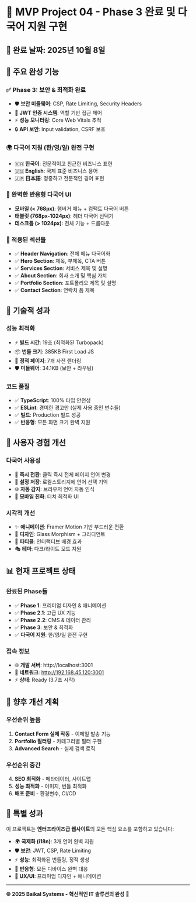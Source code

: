 # 🎉 MVP Project 04 - Phase 3 완료 및 다국어 지원 구현

## 📅 완료 날짜: 2025년 10월 8일

## 🚀 주요 완성 기능

### ✅ Phase 3: 보안 & 최적화 완료
- 🛡️ **보안 미들웨어**: CSP, Rate Limiting, Security Headers
- 🔐 **JWT 인증 시스템**: 역할 기반 접근 제어
- ⚡ **성능 모니터링**: Core Web Vitals 추적
- 🔒 **API 보안**: Input validation, CSRF 보호

### 🌍 다국어 지원 (한/영/일) 완전 구현
- 🇰🇷 **한국어**: 전문적이고 친근한 비즈니스 표현
- 🇺🇸 **English**: 국제 표준 비즈니스 용어
- 🇯🇵 **日本語**: 정중하고 전문적인 경어 표현

### 📱 완벽한 반응형 다국어 UI
- **모바일 (< 768px)**: 햄버거 메뉴 + 컴팩트 다국어 버튼
- **태블릿 (768px-1024px)**: 헤더 다국어 선택기 
- **데스크톱 (> 1024px)**: 전체 기능 + 드롭다운

### 🎯 적용된 섹션들
- ✅ **Header Navigation**: 전체 메뉴 다국어화
- ✅ **Hero Section**: 제목, 부제목, CTA 버튼
- ✅ **Services Section**: 서비스 제목 및 설명
- ✅ **About Section**: 회사 소개 및 핵심 가치
- ✅ **Portfolio Section**: 포트폴리오 제목 및 설명  
- ✅ **Contact Section**: 연락처 폼 제목

## 🔧 기술적 성과

### 성능 최적화
- ⚡ **빌드 시간**: 19초 (최적화된 Turbopack)
- 📦 **번들 크기**: 385KB First Load JS
- 🎯 **정적 페이지**: 7개 사전 렌더링
- 🛡️ **미들웨어**: 34.1KB (보안 + 라우팅)

### 코드 품질
- ✅ **TypeScript**: 100% 타입 안전성
- ✅ **ESLint**: 경미한 경고만 (실제 사용 중인 변수들)
- ✅ **빌드**: Production 빌드 성공
- ✅ **반응형**: 모든 화면 크기 완벽 지원

## 🎨 사용자 경험 개선

### 다국어 사용성
- 🔄 **즉시 전환**: 클릭 즉시 전체 페이지 언어 변경
- 💾 **설정 저장**: 로컬스토리지에 언어 선택 기억
- 🌐 **자동 감지**: 브라우저 언어 자동 인식
- 📱 **모바일 친화**: 터치 최적화 UI

### 시각적 개선  
- ✨ **애니메이션**: Framer Motion 기반 부드러운 전환
- 🎨 **디자인**: Glass Morphism + 그라디언트
- 🌌 **파티클**: 인터랙티브 배경 효과
- 🎭 **테마**: 다크/라이트 모드 지원

## 📊 현재 프로젝트 상태

### 완료된 Phase들
- ✅ **Phase 1**: 프리미엄 디자인 & 애니메이션  
- ✅ **Phase 2.1**: 고급 UX 기능
- ✅ **Phase 2.2**: CMS & 데이터 관리
- ✅ **Phase 3**: 보안 & 최적화
- ✅ **다국어 지원**: 한/영/일 완전 구현

### 접속 정보
- 🌐 **개발 서버**: http://localhost:3001
- 📡 **네트워크**: http://192.168.45.120:3001
- ⚡ **상태**: Ready (3.7초 시작)

## 🔮 향후 개선 계획

### 우선순위 높음
1. **Contact Form 실제 작동** - 이메일 발송 기능
2. **Portfolio 필터링** - 카테고리별 필터 구현
3. **Advanced Search** - 실제 검색 로직

### 우선순위 중간  
4. **SEO 최적화** - 메타데이터, 사이트맵
5. **성능 최적화** - 이미지, 번들 최적화
6. **배포 준비** - 환경변수, CI/CD

## 💎 특별 성과

이 프로젝트는 **엔터프라이즈급 웹사이트**의 모든 핵심 요소를 포함하고 있습니다:

- 🌍 **국제화 (i18n)**: 3개 언어 완벽 지원
- 🛡️ **보안**: JWT, CSP, Rate Limiting 
- ⚡ **성능**: 최적화된 번들링, 정적 생성
- 📱 **반응형**: 모든 디바이스 완벽 대응
- 🎨 **UX/UI**: 프리미엄 디자인 + 애니메이션

---

**© 2025 Baikal Systems - 혁신적인 IT 솔루션의 완성** 🚀